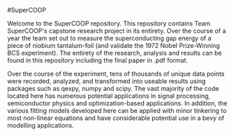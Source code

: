 #SuperCOOP

Welcome to the SuperCOOP repository. This repository contains Team SuperCOOP's capstone research project in its entirety. Over the course of a year the team set out to measure the superconducting gap energy of a piece of niobium tantalum-foil (and validate the 1972 Nobel Prize-Winning BCS experiment). The entirety of the research, analysis and results can be found in this repository including the final paper in .pdf format.

Over the course of the experiment, tens of thousands of unique data points were recorded, analyzed, and transformed into useable results using packages such as qexpy, numpy and scipy. The vast majority of the code located here has numerous potential applications in signal processing, semiconductor physics and optimization-based applications. In addition, the various fitting models developed here can be applied with minor tinkering to most non-linear equations and have considerable potential use in a bevy of modelling applications.
